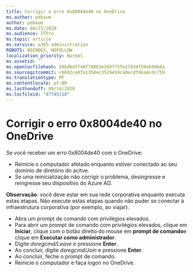 ```yaml
---
title: Corrigir o erro 0x8004de40 no OneDrive
ms.author: pebaum
author: pebaum
ms.date: 04/21/2020
ms.audience: ITPro
ms.topic: article
ms.service: o365-administration
ROBOTS: NOINDEX, NOFOLLOW
localization_priority: Normal
ms.assetid: ''
ms.openlocfilehash: b9bd6dff48f78063e3d47f5fe2f834f59eb9868a
ms.sourcegitcommit: c6692ce0fa1358ec3529e59ca0ecdfdea4cdc759
ms.translationtype: MT
ms.contentlocale: pt-BR
ms.lasthandoff: 09/14/2020
ms.locfileid: "47745118"
---
```

# <a name="fix-0x8004de40-error-in-onedrive"></a>Corrigir o erro 0x8004de40 no OneDrive

Se você receber um erro 0x8004de40 com o OneDrive:

- Reinicie o computador afetado enquanto estiver conectado ao seu domínio de diretório do acitve.
- Se uma reinicialização não corrigir o problema, desingresse e reingresse seu dispositivo do Azure AD. 

**Observação**: você deve estar em sua rede corporativa enquanto executa estas etapas. Não execute estas etapas quando não puder se conectar à infraestrutura corporativa (por exemplo, ao viajar). 

- Abra um prompt de comando com privilégios elevados. 
- Para abrir um prompt de comando com privilégios elevados, clique em **Iniciar**, clique com o botão direito do mouse em **prompt de comando**e clique em **Executar como administrador**.
- Digite *dsregcmd/Leave* e pressione **Enter**.
- Ao concluir, digite *dsregcmd/Join* e pressione **Enter**.
- Ao concluir, feche o prompt de comando.
- Reinicie o computador e faça logon no OneDrive.